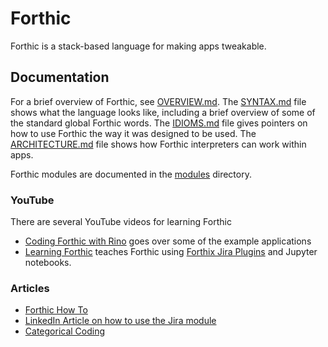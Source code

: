 # Forthic

Forthic is a stack-based language for making apps tweakable.

## Documentation

For a brief overview of Forthic, see [OVERVIEW.md](https://github.com/linkedin/forthic/blob/main/docs/OVERVIEW.md).
The [SYNTAX.md](https://github.com/linkedin/forthic/blob/main/docs/SYNTAX.md) file shows what the language looks like, including a brief overview of some of the standard global Forthic words.
The [IDIOMS.md](https://github.com/linkedin/forthic/blob/main/docs/IDIOMS.md) file gives pointers on how to use Forthic the way it was designed to be used.
The [ARCHITECTURE.md](https://github.com/linkedin/forthic/blob/main/docs/ARCHITECTURE.md) file shows how Forthic interpreters can work within apps.

Forthic modules are documented in the [modules](https://github.com/linkedin/forthic/tree/main/docs/modules) directory.

### YouTube

There are several YouTube videos for learning Forthic

-   [Coding Forthic with Rino](https://www.youtube.com/@codingforthic) goes over some of the example applications
-   [Learning Forthic](https://www.youtube.com/playlist?list=PLSnCkfp4FIBQJEM9SNeGLjt_VrPrHMzQF) teaches Forthic using [Forthix Jira Plugins](https://marketplace.atlassian.com/vendors/1225195/forthix-llc) and Jupyter notebooks.

### Articles

-   [Forthic How To](https://forthix.com/category/how-to/)
-   [LinkedIn Article on how to use the Jira module](https://www.linkedin.com/pulse/hello-forthic-abdul-sheik)
-   [Categorical Coding](https://forthix.com/category/categorical-coding/)
